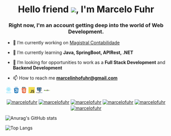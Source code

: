 <h1 align="center">Hello friend <img src="https://raw.githubusercontent.com/kaueMarques/kaueMarques/master/hi.gif" width="30px">, I'm Marcelo Fuhr</h1>
<h3 align="center">Right now, I'm an account getting deep into the world of Web Development.</h3>

- 🔭 I’m currently working on [Magistral Contabilidade](http://www.escmagistral.com.br)

- 🌱 I’m currently learning **Java, SpringBoot, APIRest, .NET**

- 👯 I’m looking for opportunities to work as a **Full Stack Development** and **Backend Development**

- 📫 How to reach me **marcelinhofuhr@gmail.com**



<p align="left">
<img src="https://raw.githubusercontent.com/devicons/devicon/master/icons/react/react-original-wordmark.svg" alt="react" width="20" height="20"/>
<img src="https://raw.githubusercontent.com/devicons/devicon/master/icons/css3/css3-plain-wordmark.svg" alt="css3"  width="20" height="20"/>
<img src="https://raw.githubusercontent.com/devicons/devicon/master/icons/html5/html5-original-wordmark.svg" alt="html5"  width="20" height="20"/>
<img src="https://raw.githubusercontent.com/devicons/devicon/master/icons/javascript/javascript-original.svg" alt="javascript" width="20" height="20"/>
<img src="https://raw.githubusercontent.com/devicons/devicon/master/icons/postgresql/postgresql-original-wordmark.svg" alt="postgresql" width="20" height="20"/>
<img src="https://raw.githubusercontent.com/devicons/devicon/master/icons/nodejs/nodejs-original-wordmark.svg" alt="nodejs" width="20" height="20"/></p><p align="center">


<p align="center">
<a href="https://codepen.io/MarceloFuhr" target="blank"><img align="center" src="https://cdn.jsdelivr.net/npm/simple-icons@3.0.1/icons/codepen.svg" alt="marcelofuhr" height="20" width="20" /></a>
<a href="https://twitter.com/mcfuhr" target="blank"><img align="center" src="https://cdn.jsdelivr.net/npm/simple-icons@3.0.1/icons/twitter.svg" alt="marcelofuhr" height="20" width="20" /></a>
<a href="https://linkedin.com/in/marcelo-fuhr-5388083a" target="blank"><img align="center" src="https://cdn.jsdelivr.net/npm/simple-icons@3.0.1/icons/linkedin.svg" alt="marcelofuhr" height="20" width="20" /></a>
<a href="https://stackoverflow.com/" target="blank"><img align="center" src="https://cdn.jsdelivr.net/npm/simple-icons@3.0.1/icons/stackoverflow.svg" alt="marcelofuhr" height="20" width="20" /></a>
<a href="https://fb.com/marcelo.fuhr.3" target="blank"><img align="center" src="https://cdn.jsdelivr.net/npm/simple-icons@3.0.1/icons/facebook.svg" alt="marcelofuhr" height="20" width="20" /></a>
<a href="https://instagram.com/mcfuhr" target="blank"><img align="center" src="https://cdn.jsdelivr.net/npm/simple-icons@3.0.1/icons/instagram.svg" alt="marcelofuhr" height="20" width="20" /></a>
</p>

<!--
**maykbrito/maykbrito** is a ✨ _special_ ✨ repository because its `README.md` (this file) appears on your GitHub profile.

Here are some ideas to get you started:

- 🔭 I’m currently working on ...
- 🌱 I’m currently learning ...
- 👯 I’m looking to collaborate on ...
- 🤔 I’m looking for help with ...
- 💬 Ask me about ...
- 📫 How to reach me: ...
- 😄 Pronouns: ...
- ⚡ Fun fact: ...
-->

![Anurag's GitHub stats](https://github-readme-stats.vercel.app/api?username=mcfuhr82&theme=onedark&show_icons=true) </br>

![Top Langs](https://github-readme-stats.vercel.app/api/top-langs/?username=mcfuhr82&theme=onedark)
